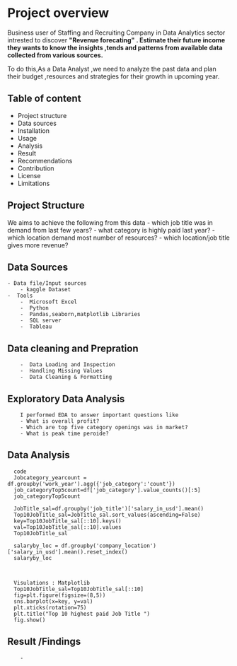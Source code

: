 # Project overview
  Business user of Staffing and Recruiting Company in Data Analytics sector intrested to discover <b>"Revenue forecating" .
  Estimate their future income they wants to know the insights ,tends and patterns from available data collected from various sources.</b>

  To do this,As a Data Analyst ,we need to analyze the past data and plan their budget ,resources and strategies for their growth in upcoming year.

## Table of content
-  Project structure
-  Data sources
-  Installation
-  Usage
-  Analysis
-  Result
-  Recommendations
-  Contribution
-  License
-  Limitations

  
## Project Structure
   We aims to achieve the following from this data
    - which job title was in demand from last few years?
    - what category is highly paid last year?
    - which location demand most number of resources?
    - which location/job title gives more revenue?
##  Data Sources
    - Data file/Input sources
        - kaggle Dataset
    -  Tools
        -  Microsoft Excel
        -  Python
        -  Pandas,seaborn,matplotlib Libraries
        -  SQL server
        -  Tableau
##  Data cleaning and Prepration
        -  Data Loading and Inspection
        -  Handling Missing Values
        -  Data Cleaning & Formatting
## Exploratory Data Analysis
        I performed EDA to answer important questions like
        - What is overall profit?
        - Which are top five category openings was in market?
        - What is peak time peroide?
## Data Analysis
  
      code 
      Jobcategory_yearcount = df.groupby('work_year').agg({'job_category':'count'})
      job_categoryTop5count=df['job_category'].value_counts()[:5]
      job_categoryTop5count

      JobTitle_sal=df.groupby('job_title')['salary_in_usd'].mean()
      Top10JobTitle_sal=JobTitle_sal.sort_values(ascending=False)
      key=Top10JobTitle_sal[::10].keys()
      val=Top10JobTitle_sal[::10].values
      Top10JobTitle_sal

      salaryby_loc = df.groupby('company_location')['salary_in_usd'].mean().reset_index()
      salaryby_loc



      Visulations : Matplotlib 
      Top10JobTitle_sal=Top10JobTitle_sal[::10]
      fig=plt.figure(figsize=(8,5))
      sns.barplot(x=key, y=val)
      plt.xticks(rotation=75)
      plt.title("Top 10 highest paid Job Title ")
      fig.show()
## Result /Findings


       

        -
    
